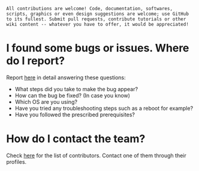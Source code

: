 ```
All contributions are welcome! Code, documentation, softwares, scripts, graphics or even design suggestions are welcome; use GitHub to its fullest. Submit pull requests, contribute tutorials or other wiki content -- whatever you have to offer, it would be appreciated!
```

# I found some bugs or issues. Where do I report?

Report [here](https://github.com/Nuthi-Sriram/DataStructures_Algorithms_Java/issues) in detail answering these questions:

* What steps did you take to make the bug appear?
* How can the bug be fixed? (In case you know)
* Which OS are you using?
* Have you tried any troubleshooting steps such as a reboot for example?
* Have you followed the prescribed prerequisites?

# How do I contact the team?

Check [here](https://github.com/Nuthi-Sriram/DataStructures_Algorithms_Java/graphs/contributors) for the list of contributors. Contact one of them through their profiles.